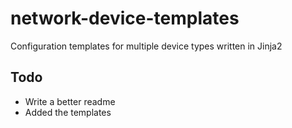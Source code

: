 # network-device-templates
Configuration templates for multiple device types written in Jinja2

## Todo
* Write a better readme
* Added the templates
